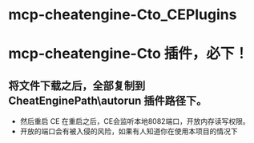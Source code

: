 # mcp-cheatengine-Cto_CEPlugins

# mcp-cheatengine-Cto 插件，必下！

## 将文件下载之后，全部复制到 CheatEnginePath\autorun 插件路径下。
* 然后重启 CE 在重启之后，CE会监听本地8082端口，开放内存读写权限。
* 开放的端口会有被入侵的风险，如果有人知道你在使用本项目的情况下

